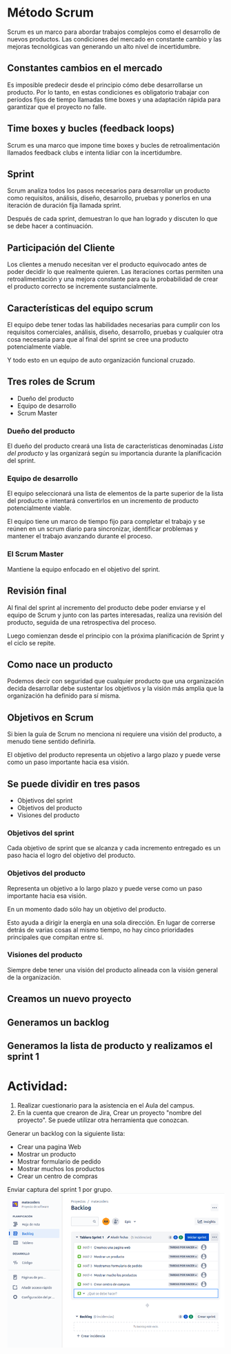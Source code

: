 # Método Scrum
Scrum es un marco para abordar trabajos complejos como el desarrollo de nuevos productos.
Las condiciones del mercado en constante cambio y las mejoras tecnológicas van generando un alto nivel de incertidumbre.

## Constantes cambios en el mercado
Es imposible predecir desde el principio cómo debe desarrollarse un producto.
Por lo tanto, en estas condiciones es obligatorio trabajar con períodos fijos de tiempo llamadas time boxes y una adaptación rápida para garantizar que el proyecto no falle.

## Time boxes y bucles (feedback loops)
Scrum es una marco que impone time boxes y bucles de retroalimentación llamados feedback clubs e intenta lidiar con la incertidumbre.

## Sprint
Scrum analiza todos los pasos necesarios para desarrollar un producto como requisitos, análisis, diseño, desarrollo, pruebas y ponerlos en una iteración de duración fija llamada sprint.

Después de cada sprint, demuestran lo que han logrado y discuten lo que se debe hacer a continuación.

## Participación del Cliente
Los clientes a menudo necesitan ver el producto equivocado antes de poder decidir lo que realmente quieren.
Las iteraciones cortas permiten una retroalimentación y una mejora constante para qu la probabilidad de crear el producto correcto se incremente sustancialmente.

## Características del equipo scrum
El equipo debe tener todas las habilidades necesarias para cumplir con los requisitos comerciales, análisis, diseño, desarrollo, pruebas y cualquier otra cosa necesaria para que al final del sprint se cree una producto potencialmente viable.

Y todo esto en un equipo de auto organización funcional cruzado.

## Tres roles de Scrum
- Dueño del producto
- Equipo de desarrollo
- Scrum Master

### Dueño del producto 
El dueño del producto creará una lista de características denominadas *Lista del producto* y las organizará según su importancia durante la planificación del sprint.

### Equipo de desarrollo
El equipo seleccionará una lista de elementos de la parte superior de la lista del producto e intentará convertirlos en un incremento de producto potencialmente viable.

El equipo tiene un marco de tiempo fijo para completar el trabajo y se reúnen en un scrum diario para sincronizar, identificar problemas y mantener el trabajo avanzando durante el proceso.

### El Scrum Master
Mantiene la equipo enfocado en el objetivo del sprint.

## Revisión final 
Al final del sprint al incremento del producto debe poder enviarse y el equipo de Scrum y junto con las partes interesadas, realiza una revisión del producto, seguida de una retrospectiva del proceso.

Luego comienzan desde el principio con la próxima planificación de Sprint y el ciclo se repite.

## Como nace un producto 
Podemos decir con seguridad que cualquier producto que una organización decida desarrollar debe sustentar los objetivos y la visión más amplia que la organización ha definido para sí misma.

## Objetivos en Scrum
Si bien la guía de Scrum no menciona ni requiere una visión del producto, a menudo tiene sentido definirla.

El objetivo del producto representa un objetivo a largo plazo y puede verse como un paso importante hacia esa visión.

## Se puede dividir en tres pasos 
- Objetivos del sprint 
- Objetivos del producto
- Visiones del producto

### Objetivos del sprint
Cada objetivo de sprint que se alcanza y cada incremento entregado es un paso hacia el logro del objetivo del producto.

### Objetivos del producto
Representa un objetivo a lo largo plazo y puede verse como un paso importante hacia esa visión.

En un momento dado sólo hay un objetivo del producto.

Esto ayuda a dirigir la energía en una sola dirección. En lugar de correrse detrás de varias cosas al mismo tiempo, no hay cinco prioridades principales que compitan entre sí.

### Visiones del producto
Siempre debe tener una visión del producto alineada con la visión general de la organización.

## Creamos un nuevo proyecto 
## Generamos un backlog
## Generamos la lista de producto y realizamos el sprint 1
# Actividad:
1. Realizar cuestionario para la asistencia en el Aula del campus.
2. En la cuenta que crearon de Jira, Crear un proyecto "nombre del proyecto".
Se puede utilizar otra herramienta que conozcan.

Generar un backlog con la siguiente lista:
- Crear una pagina Web
- Mostrar un producto
- Mostrar formulario de pedido
- Mostrar muchos los productos
- Crear un centro de compras

Enviar captura del sprint 1 por grupo.
![captura del tablero](./img/Captura_del_backlog.png)
